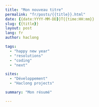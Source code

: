 ```yaml
---
title: "Mon nouveau titre"
permalink: "fr/posts/{{title}}.html"
date: {{date:YYYY-MM-DD}}T{{time:HH:mm}}
slug: {{title}}
layout: post
lang: fr
author: haclong

tags:
  - "happy new year"
  - "resolutions"
  - "coding"
  - "next"

sites:
  - "Développement"
  - "Haclong projects"

summary: "Mon résumé"

---
```

